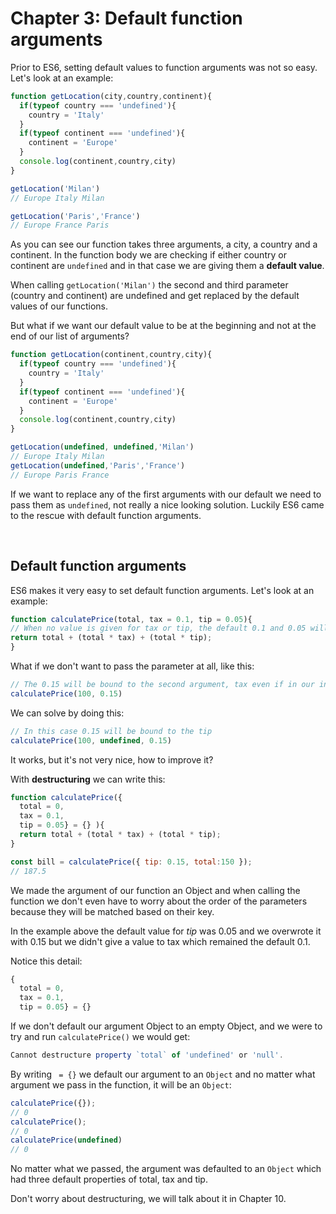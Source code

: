 # Chapter 3: Default function arguments

Prior to ES6, setting default values to function arguments was not so easy. Let's look at an example:

```js
function getLocation(city,country,continent){
  if(typeof country === 'undefined'){
    country = 'Italy'
  }
  if(typeof continent === 'undefined'){
    continent = 'Europe'
  }
  console.log(continent,country,city)
}

getLocation('Milan')
// Europe Italy Milan

getLocation('Paris','France')
// Europe France Paris
```

As you can see our function takes three arguments, a city, a country and a continent. In the function body we are checking if either country or continent are `undefined` and in that case we are giving them a **default value**.

When calling `getLocation('Milan')` the second and third parameter (country and continent) are undefined and get replaced by the default values of our functions.

But what if we want our default value to be at the beginning and not at the end of our list of arguments?

```js
function getLocation(continent,country,city){
  if(typeof country === 'undefined'){
    country = 'Italy'
  }
  if(typeof continent === 'undefined'){
    continent = 'Europe'
  }
  console.log(continent,country,city)
}

getLocation(undefined, undefined,'Milan')
// Europe Italy Milan
getLocation(undefined,'Paris','France')
// Europe Paris France
```

If we want to replace any of the first arguments with our default we need to pass them as `undefined`, not really a nice looking solution. Luckily ES6 came to the rescue with default function arguments.

&nbsp;

## Default function arguments

ES6 makes it very easy to set default function arguments. Let's look at an example:

``` javascript
function calculatePrice(total, tax = 0.1, tip = 0.05){
// When no value is given for tax or tip, the default 0.1 and 0.05 will be used
return total + (total * tax) + (total * tip);
}
```

What if we don't want to pass the parameter at all, like this:

``` javascript
// The 0.15 will be bound to the second argument, tax even if in our intention it was to set 0.15 as the tip
calculatePrice(100, 0.15)
```

We can solve by doing this:

``` javascript
// In this case 0.15 will be bound to the tip
calculatePrice(100, undefined, 0.15)
```

It works, but it's not very nice, how to improve it?

With **destructuring** we can write this:

``` javascript
function calculatePrice({
  total = 0,
  tax = 0.1,
  tip = 0.05} = {} ){
  return total + (total * tax) + (total * tip);
}

const bill = calculatePrice({ tip: 0.15, total:150 });
// 187.5
```

We made the argument of our function an Object and when calling the function we don't even have to worry about the order of the parameters because they will be matched based on their key.

In the example above the default value for *tip* was 0.05 and we overwrote it with 0.15 but we didn't give a value to tax which remained the default 0.1.

Notice this detail:

```js
{
  total = 0,
  tax = 0.1,
  tip = 0.05} = {}
```

If we don't default our argument Object to an empty Object, and we were to try and run `calculatePrice()` we would get:

```js
Cannot destructure property `total` of 'undefined' or 'null'.
```

By writing ` = {}` we default our argument to an `Object` and no matter what argument we pass in the function, it will be an `Object`:

```js
calculatePrice({});
// 0
calculatePrice();
// 0
calculatePrice(undefined)
// 0
```

No matter what we passed, the argument was defaulted to an `Object` which had three default properties of total, tax and tip.

Don't worry about destructuring, we will talk about it in Chapter 10.
